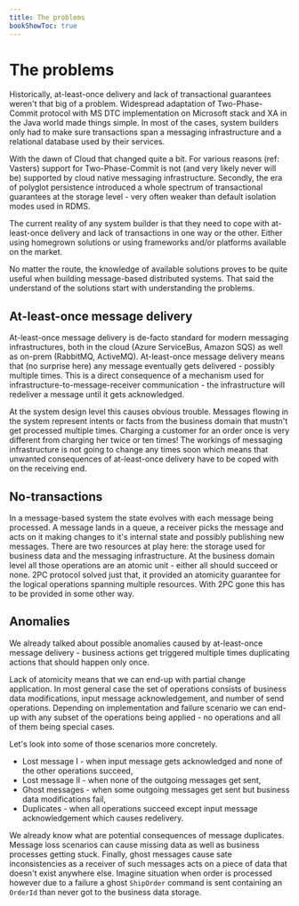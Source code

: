 ```yaml
---
title: The problems
bookShowToc: true
---
```


# The problems

Historically, at-least-once delivery and lack of transactional guarantees weren't that big of a problem. Widespread adaptation of Two-Phase-Commit protocol with MS DTC implementation on Microsoft stack and XA in the Java world made things simple. In most of the cases, system builders only had to make sure transactions span a messaging infrastructure and a relational database used by their services. 

With the dawn of Cloud that changed quite a bit. For various reasons (ref: Vasters) support for Two-Phase-Commit is not (and very likely never will be) supported by cloud native messaging infrastructure. Secondly, the era of polyglot persistence introduced a whole spectrum of transactional guarantees at the storage level - very often weaker than default isolation modes used in RDMS. 

The current reality of any system builder is that they need to cope with at-least-once delivery and lack of transactions in one way or the other. Either using homegrown solutions or using frameworks and/or platforms available on the market. 

No matter the route, the knowledge of available solutions proves to be quite useful when building message-based distributed systems. That said the understand of the solutions start with understanding the problems.

## At-least-once message delivery

At-least-once message delivery is de-facto standard for modern messaging infrastructures, both in the cloud (Azure ServiceBus, Amazon SQS) as well as on-prem (RabbitMQ, ActiveMQ). At-least-once message delivery means that (no surprise here) any message eventually gets delivered - possibly multiple times. This is a direct consequence of a mechanism used for infrastructure-to-message-receiver communication - the infrastructure will redeliver a message until it gets acknowledged.

At the system design level this causes obvious trouble. Messages flowing in the system represent intents or facts from the business domain that mustn't get processed multiple times. Charging a customer for an order once is very different from charging her twice or ten times! The workings of messaging infrastructure is not going to change any times soon which means that unwanted consequences of at-least-once delivery have to be coped with on the receiving end.

## No-transactions

In a message-based system the state evolves with each message being processed. A message lands in a queue, a receiver picks the message and acts on it making changes to it's internal state and possibly publishing new messages. There are two resources at play here: the storage used for business data and the messaging infrastructure. At the business domain level all those operations are an atomic unit - either all should succeed or none. 2PC protocol solved just that, it provided an atomicity guarantee for the logical operations spanning multiple resources. With 2PC gone this has to be provided in some other way. 

## Anomalies
  
We already talked about possible anomalies caused by at-least-once message delivery - business actions get triggered multiple times duplicating actions that should happen only once. 

Lack of atomicity means that we can end-up with partial change application. In most general case the set of operations consists of business data modifications, input message acknowledgement, and number of send operations. Depending on implementation and failure scenario we can end-up with any subset of the operations being applied - no operations and all of them being special cases. 

Let's look into some of those scenarios more concretely.

 * Lost message I - when input message gets acknowledged and none of the other operations succeed,
 * Lost message II - when none of the outgoing messages get sent,
 * Ghost messages - when some outgoing messages get sent but business data modifications fail,
 * Duplicates - when all operations succeed except input message acknowledgement which causes redelivery.
 
We already know what are potential consequences of message duplicates. Message loss scenarios can cause missing data as well as business processes getting stuck. Finally, ghost messages cause sate inconsistencies as a receiver of such messages acts on a piece of data that doesn't exist anywhere else. Imagine situation when order is processed however due to a failure a ghost `ShipOrder` command is sent containing an `OrderId` than never got to the business data storage.





